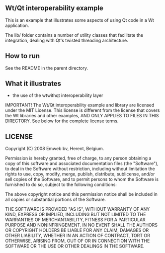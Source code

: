 Wt/Qt interoperability example
------------------------------

This is an example that illustrates some aspects of using Qt code in a
Wt application.

The lib/ folder contains a number of utility classes that facilitate
the integration, dealing with Qt's twisted threading architecture.

How to run
----------

See the README in the parent directory.

What it illustrates
-------------------

- the use of the wtwithqt interoperability layer

IMPORTANT! The Wt/Qt interoperability example and library are licensed
under the MIT License. This license is different from the license that
covers the Wt libraries and other examples, AND ONLY APPLIES TO FILES
IN THIS DIRECTORY. See below for the complete license terms.

LICENSE
-------

Copyright (C) 2008 Emweb bv, Herent, Belgium.

Permission is hereby granted, free of charge, to any person
obtaining a copy of this software and associated documentation
files (the "Software"), to deal in the Software without
restriction, including without limitation the rights to use,
copy, modify, merge, publish, distribute, sublicense, and/or sell
copies of the Software, and to permit persons to whom the
Software is furnished to do so, subject to the following
conditions:

The above copyright notice and this permission notice shall be
included in all copies or substantial portions of the Software.

THE SOFTWARE IS PROVIDED "AS IS", WITHOUT WARRANTY OF ANY KIND,
EXPRESS OR IMPLIED, INCLUDING BUT NOT LIMITED TO THE WARRANTIES
OF MERCHANTABILITY, FITNESS FOR A PARTICULAR PURPOSE AND
NONINFRINGEMENT. IN NO EVENT SHALL THE AUTHORS OR COPYRIGHT
HOLDERS BE LIABLE FOR ANY CLAIM, DAMAGES OR OTHER LIABILITY,
WHETHER IN AN ACTION OF CONTRACT, TORT OR OTHERWISE, ARISING
FROM, OUT OF OR IN CONNECTION WITH THE SOFTWARE OR THE USE OR
OTHER DEALINGS IN THE SOFTWARE.
